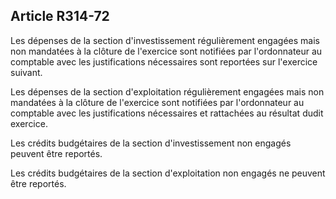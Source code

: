 ## Article R314-72

Les dépenses de la section d'investissement régulièrement engagées mais non mandatées à la clôture de
l'exercice sont notifiées par l'ordonnateur au comptable avec les justifications nécessaires sont reportées sur
l'exercice suivant.

Les dépenses de la section d'exploitation régulièrement engagées mais non mandatées à la clôture de
l'exercice sont notifiées par l'ordonnateur au comptable avec les justifications nécessaires et rattachées au
résultat dudit exercice.

Les crédits budgétaires de la section d'investissement non engagés peuvent être reportés.

Les crédits budgétaires de la section d'exploitation non engagés ne peuvent être reportés.

